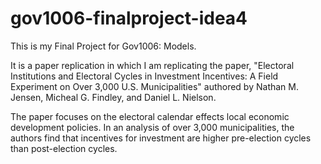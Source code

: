 # gov1006-finalproject-idea4

This is my Final Project for Gov1006: Models. 

It is a paper replication in which I am replicating the paper, "Electoral Institutions and Electoral Cycles in Investment Incentives: A Field Experiment on Over 3,000 U.S. Municipalities" authored by Nathan M. Jensen, Micheal G. Findley, and Daniel L. Nielson.

The paper focuses on the electoral calendar effects local economic development policies. In an analysis of over 3,000 municipalities, the authors find that incentives for investment are higher pre-election cycles than post-election cycles. 